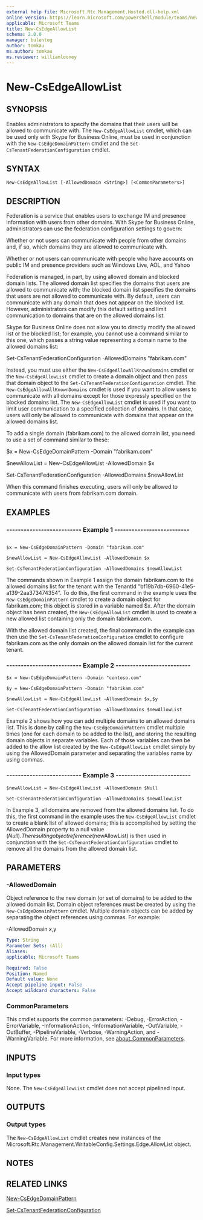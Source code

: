 ```yaml
---
external help file: Microsoft.Rtc.Management.Hosted.dll-help.xml
online version: https://learn.microsoft.com/powershell/module/teams/new-csedgeallowlist
applicable: Microsoft Teams
title: New-CsEdgeAllowList
schema: 2.0.0
manager: bulenteg
author: tomkau
ms.author: tomkau
ms.reviewer: williamlooney
---
```


# New-CsEdgeAllowList

## SYNOPSIS
Enables administrators to specify the domains that their users will be allowed to communicate with.
The `New-CsEdgeAllowList` cmdlet, which can be used only with Skype for Business Online, must be used in conjunction with the `New-CsEdgeDomainPattern` cmdlet and the `Set-CsTenantFederationConfiguration` cmdlet.

## SYNTAX

```
New-CsEdgeAllowList [-AllowedDomain <String>] [<CommonParameters>]
```

## DESCRIPTION
Federation is a service that enables users to exchange IM and presence information with users from other domains.
With Skype for Business Online, administrators can use the federation configuration settings to govern:

Whether or not users can communicate with people from other domains and, if so, which domains they are allowed to communicate with.

Whether or not users can communicate with people who have accounts on public IM and presence providers such as Windows Live, AOL, and Yahoo

Federation is managed, in part, by using allowed domain and blocked domain lists.
The allowed domain list specifies the domains that users are allowed to communicate with; the blocked domain list specifies the domains that users are not allowed to communicate with.
By default, users can communicate with any domain that does not appear on the blocked list.
However, administrators can modify this default setting and limit communication to domains that are on the allowed domains list.

Skype for Business Online does not allow you to directly modify the allowed list or the blocked list; for example, you cannot use a command similar to this one, which passes a string value representing a domain name to the allowed domains list:

Set-CsTenantFederationConfiguration -AllowedDomains "fabrikam.com"

Instead, you must use either the `New-CsEdgeAllowAllKnownDomains` cmdlet or the `New-CsEdgeAllowList` cmdlet to create a domain object and then pass that domain object to the `Set-CsTenantFederationConfiguration` cmdlet.
The `New-CsEdgeAllowAllKnownDomains` cmdlet is used if you want to allow users to communicate with all domains except for those expressly specified on the blocked domains list.
The `New-CsEdgeAllowList` cmdlet is used if you want to limit user communication to a specified collection of domains.
In that case, users will only be allowed to communicate with domains that appear on the allowed domains list.

To add a single domain (fabrikam.com) to the allowed domain list, you need to use a set of command similar to these:

$x = New-CsEdgeDomainPattern -Domain "fabrikam.com"

$newAllowList = New-CsEdgeAllowList -AllowedDomain $x

Set-CsTenantFederationConfiguration -AllowedDomains $newAllowList

When this command finishes executing, users will only be allowed to communicate with users from fabrikam.com domain.

## EXAMPLES

### -------------------------- Example 1 --------------------------
```

$x = New-CsEdgeDomainPattern -Domain "fabrikam.com"

$newAllowList = New-CsEdgeAllowList -AllowedDomain $x

Set-CsTenantFederationConfiguration -AllowedDomains $newAllowList
```

The commands shown in Example 1 assign the domain fabrikam.com to the allowed domains list for the tenant with the TenantId "bf19b7db-6960-41e5-a139-2aa373474354".
To do this, the first command in the example uses the `New-CsEdgeDomainPattern` cmdlet to create a domain object for fabrikam.com; this object is stored in a variable named $x.
After the domain object has been created, the `New-CsEdgeAllowList` cmdlet is used to create a new allowed list containing only the domain fabrikam.com.

With the allowed domain list created, the final command in the example can then use the `Set-CsTenantFederationConfiguration` cmdlet to configure fabrikam.com as the only domain on the allowed domain list for the current tenant.

### -------------------------- Example 2 --------------------------
```
$x = New-CsEdgeDomainPattern -Domain "contoso.com"

$y = New-CsEdgeDomainPattern -Domain "fabrikam.com"

$newAllowList = New-CsEdgeAllowList -AllowedDomain $x,$y

Set-CsTenantFederationConfiguration -AllowedDomains $newAllowList
```

Example 2 shows how you can add multiple domains to an allowed domains list.
This is done by calling the `New-CsEdgeDomainPattern` cmdlet multiple times (one for each domain to be added to the list), and storing the resulting domain objects in separate variables.
Each of those variables can then be added to the allow list created by the `New-CsEdgeAllowList` cmdlet simply by using the AllowedDomain parameter and separating the variables name by using commas.

### -------------------------- Example 3 --------------------------
```
$newAllowList = New-CsEdgeAllowList -AllowedDomain $Null

Set-CsTenantFederationConfiguration -AllowedDomains $newAllowList
```

In Example 3, all domains are removed from the allowed domains list.
To do this, the first command in the example uses the `New-CsEdgeAllowList` cmdlet to create a blank list of allowed domains; this is accomplished by setting the AllowedDomain property to a null value ($Null).
The resulting object reference ($newAllowList) is then used in conjunction with the `Set-CsTenantFederationConfiguration` cmdlet to remove all the domains from the allowed domain list.

## PARAMETERS

### -AllowedDomain
Object reference to the new domain (or set of domains) to be added to the allowed domain list.
Domain object references must be created by using the `New-CsEdgeDomainPattern` cmdlet.
Multiple domain objects can be added by separating the object references using commas.
For example:

-AllowedDomain $x,$y

```yaml
Type: String
Parameter Sets: (All)
Aliases:
applicable: Microsoft Teams

Required: False
Position: Named
Default value: None
Accept pipeline input: False
Accept wildcard characters: False
```

### CommonParameters
This cmdlet supports the common parameters: -Debug, -ErrorAction, -ErrorVariable, -InformationAction, -InformationVariable, -OutVariable, -OutBuffer, -PipelineVariable, -Verbose, -WarningAction, and -WarningVariable. For more information, see [about_CommonParameters](https://go.microsoft.com/fwlink/?LinkID=113216).

## INPUTS

### Input types
None.
The `New-CsEdgeAllowList` cmdlet does not accept pipelined input.

## OUTPUTS

### Output types
The `New-CsEdgeAllowList` cmdlet creates new instances of the Microsoft.Rtc.Management.WritableConfig.Settings.Edge.AllowList object.

## NOTES

## RELATED LINKS

[New-CsEdgeDomainPattern](https://learn.microsoft.com/powershell/module/teams/new-csedgedomainpattern)

[Set-CsTenantFederationConfiguration](https://learn.microsoft.com/powershell/module/teams/set-cstenantfederationconfiguration)
